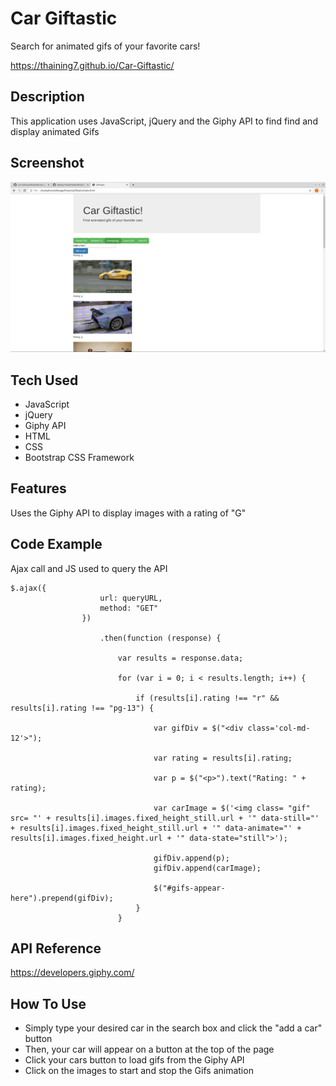 # Car Giftastic

Search for animated gifs of your favorite cars!

https://thaining7.github.io/Car-Giftastic/

## Description

This application uses JavaScript, jQuery and the Giphy API to find find and display animated Gifs

## Screenshot

![App Screenshot](/assets/images/Giftastic.png)

## Tech Used

* JavaScript
* jQuery
* Giphy API
* HTML
* CSS
* Bootstrap CSS Framework

## Features

Uses the Giphy API to display images with a rating of "G"

## Code Example

Ajax call and JS used to query the API

```
$.ajax({
                    url: queryURL,
                    method: "GET"
                })

                    .then(function (response) {

                        var results = response.data;

                        for (var i = 0; i < results.length; i++) {

                            if (results[i].rating !== "r" && results[i].rating !== "pg-13") {

                                var gifDiv = $("<div class='col-md-12'>");

                                var rating = results[i].rating;

                                var p = $("<p>").text("Rating: " + rating);

                                var carImage = $('<img class= "gif" src= "' + results[i].images.fixed_height_still.url + '" data-still="' + results[i].images.fixed_height_still.url + '" data-animate="' + results[i].images.fixed_height.url + '" data-state="still">');

                                gifDiv.append(p);
                                gifDiv.append(carImage);

                                $("#gifs-appear-here").prepend(gifDiv);
                            }
                        }
```

## API Reference

https://developers.giphy.com/

## How To Use

* Simply type your desired car in the search box and click the "add a car" button
* Then, your car will appear on a button at the top of the page
* Click your cars button to load gifs from the Giphy API
* Click on the images to start and stop the Gifs animation

